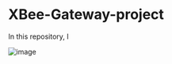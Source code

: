 # XBee-Gateway-project

In this repository, I 

![image](https://github.com/nub-atur/simple-xbee-gateway/assets/136115054/c43d0e62-1cce-497e-b39e-f05698e08fa4)
